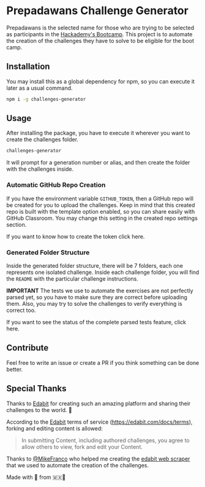 # Prepadawans Challenge Generator

Prepadawans is the selected name for those who are trying to be selected as participants in the [Hackademy's Bootcamp](https://www.hackademy.mx).
This project is to automate the creation of the challenges they have to solve to be eligible for the boot camp.

## Installation

You may install this as a global dependency for npm, so you can execute it later as a usual command.

```bash
npm i -g challenges-generator
```

## Usage
After installing the package, you have to execute it wherever you want to create the challenges folder.

```bash
challenges-generator
```

It will prompt for a generation number or alias, and then create the folder with the challenges inside. 

### Automatic GitHub Repo Creation
If you have the environment variable `GITHUB_TOKEN`, then a GitHub repo will be created for you to upload the challenges. Keep in mind that this created repo is built with the template option enabled, so you can share easily with GitHub Classroom. You may change this setting in the created repo settings section.

If you want to know how to create the token click here.

### Generated Folder Structure
Inside the generated folder structure, there will be 7 folders, each one represents one isolated challenge. Inside each challenge folder, you will find the `README` with the particular challenge instructions.

**IMPORTANT** The tests we use to automate the exercises are not perfectly parsed yet, so you have to make sure they are correct before uploading them. Also, you may try to solve the challenges to verify everything is correct too.

If you want to see the status of the complete parsed tests feature, click here.

## Contribute
Feel free to write an issue or create a PR if you think something can be done better.

## Special Thanks
Thanks to [Edabit](https://edabit.com/) for creating such an amazing platform and sharing their challenges to the world. :tada:

According to the [Edabit](https://edabit.com/) terms of service (https://edabit.com/docs/terms), forking and editing content is allowed:
> In submitting Content, including authored challenges, you agree to allow others to view, fork and edit your Content.

Thanks to [@MikeFranco](https://github.com/MikeFranco) who helped me creating the [edabit web scraper](https://github.com/roeeyn/EdabitScraper) that we used to automate the creation of the challenges.


Made with 💙 from 🇲🇽🌮
